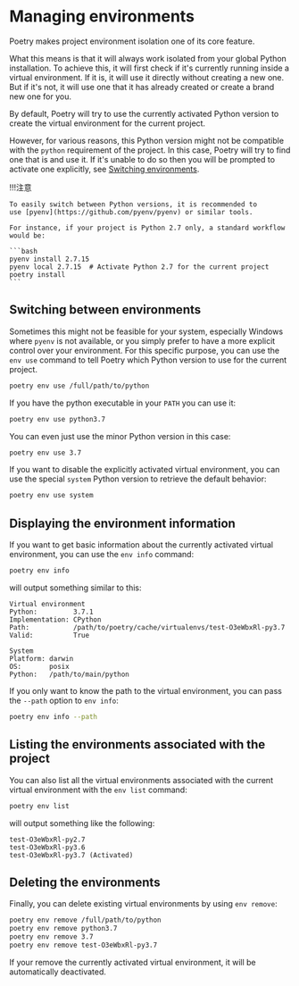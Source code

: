 # Managing environments

Poetry makes project environment isolation one of its core feature.

What this means is that it will always work isolated from your global Python
installation.  To achieve this, it will first check if it's currently
running inside a virtual environment.  If it is, it will use it directly
without creating a new one. But if it's not, it will use one that it has
already created or create a brand new one for you.

By default, Poetry will try to use the currently activated Python version to
create the virtual environment for the current project.

However, for various reasons, this Python version might not be compatible
with the `python` requirement of the project. In this case, Poetry will try
to find one that is and use it. If it's unable to do so then you will be
prompted to activate one explicitly, see [Switching
environments](#switching-between-environments).

!!!注意

    To easily switch between Python versions, it is recommended to
    use [pyenv](https://github.com/pyenv/pyenv) or similar tools.

    For instance, if your project is Python 2.7 only, a standard workflow
    would be:

    ```bash
    pyenv install 2.7.15
    pyenv local 2.7.15  # Activate Python 2.7 for the current project
    poetry install
    ```

## Switching between environments

Sometimes this might not be feasible for your system, especially Windows
where `pyenv` is not available, or you simply prefer to have a more explicit
control over your environment.  For this specific purpose, you can use the
`env use` command to tell Poetry which Python version to use for the current
project.

```bash
poetry env use /full/path/to/python
```

If you have the python executable in your `PATH` you can use it:

```bash
poetry env use python3.7
```

You can even just use the minor Python version in this case:

```bash
poetry env use 3.7
```

If you want to disable the explicitly activated virtual environment, you can
use the special `system` Python version to retrieve the default behavior:

```bash
poetry env use system
```

## Displaying the environment information

If you want to get basic information about the currently activated virtual
environment, you can use the `env info` command:

```bash
poetry env info
```

will output something similar to this:

```text
Virtual environment
Python:         3.7.1
Implementation: CPython
Path:           /path/to/poetry/cache/virtualenvs/test-O3eWbxRl-py3.7
Valid:          True

System
Platform: darwin
OS:       posix
Python:   /path/to/main/python
```

If you only want to know the path to the virtual environment, you can pass
the `--path` option to `env info`:

```bash
poetry env info --path
```

## Listing the environments associated with the project

You can also list all the virtual environments associated with the current
virtual environment with the `env list` command:

```bash
poetry env list
```

will output something like the following:

```text
test-O3eWbxRl-py2.7
test-O3eWbxRl-py3.6
test-O3eWbxRl-py3.7 (Activated)
```

## Deleting the environments

Finally, you can delete existing virtual environments by using `env remove`:

```bash
poetry env remove /full/path/to/python
poetry env remove python3.7
poetry env remove 3.7
poetry env remove test-O3eWbxRl-py3.7
```

If your remove the currently activated virtual environment, it will be
automatically deactivated.
